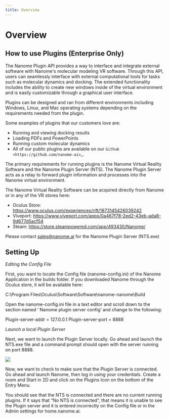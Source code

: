 ```yaml
---
title: Overview
---
```


# Overview

## How to use Plugins (Enterprise Only)

The Nanome Plugin API provides a way to interface and integrate external software with Nanome's molecular modeling VR software.
Through this API, users can seamlessly interface with external computational tools for tasks such as molecular dynamics and docking.
The extended functionality includes the ability to create new windows inside of the virtual environment and is easily customizable through a graphical user interface.

Plugins can be designed and ran from different environments including Windows, Linux, and Mac operating systems depending on the requirements needed from the plugin.

Some examples of plugins that our customers love are:

- Running and viewing docking results
- Loading PDFs and PowerPoints
- Running custom molecular dynamics
- All of our public plugins are available on our `Github <https://github.com/nanome-ai>`\_.

The primary requirements for running plugins is the Nanome Virtual Reality Software and the Nanome Plugin Server (NTS). The Nanome Plugin Server acts as a relay to forward plugin information and processes into the Nanome virtual environment.

The Nanome Virtual Reality Software can be acquired directly from Nanome or in any of the VR stores here:

- Oculus Store: https://www.oculus.com/experiences/rift/1873145426039242
- Viveport: https://www.viveport.com/apps/0a467f78-2ed2-43eb-ada8-9d677d5acf54
- Steam: https://store.steampowered.com/app/493430/Nanome/

Please contact sales@nanome.ai for the Nanome Plugin Server (NTS.exe)

## Setting Up

_Editing the Config File_

First, you want to locate the Config file (nanome-config.ini) of the Nanome Application in the builds folder.
If you downloaded Nanome through the Oculus store, it will be available here:

C:\Program Files\Oculus\Software\Software\nanome-nanome\Build

Open the nanome-config.ini file in a text editor and scroll down to the section named ‘ Nanome plugin server config’ and change to the following:

Plugin-server-addr = 127.0.0.1
Plugin-server-port = 8888

_Launch a local Plugin Server_

Next, we want to launch the Plugin Server locally. Go ahead and launch the NTS.exe file and a command prompt should open with the server running on port 8888.

![](/assets/plugins-page/runningNTS.png)

Now, we want to check to make sure that the Plugin Server is connected. Go ahead and launch Nanome, then log in using your credentials. Create a room and Start in 2D and click on the Plugins Icon on the bottom of the Entry Menu.

You should see that the NTS is connected and there are no current running plugins. If it says that “No NTS is connected”, that means it is unable to see the Plugin server and it is entered incorrectly on the Config file or in the Admin settings for home.nanome.ai.